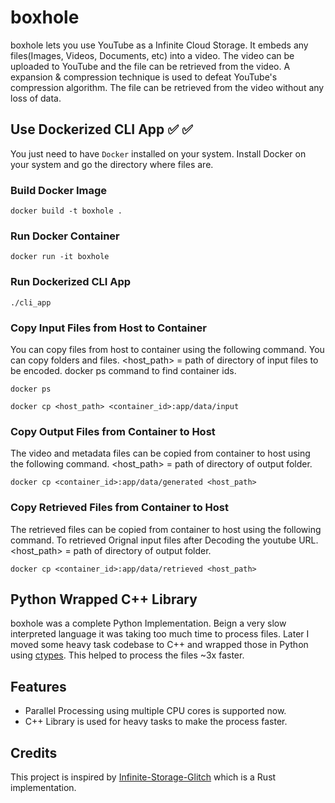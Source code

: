 # boxhole

boxhole lets you use YouTube as a Infinite Cloud Storage. It embeds any files(Images, Videos, Documents, etc) into a video. The video can be uploaded to YouTube and the file can be retrieved from the video. A expansion & compression technique is used to defeat YouTube's compression algorithm. The file can be retrieved from the video without any loss of data.

## Use Dockerized CLI App ✅ ✅

You just need to have ```Docker``` installed on your system.
Install Docker on your system and go the directory where files are.

### Build Docker Image

```console
docker build -t boxhole .
```

### Run Docker Container

```console
docker run -it boxhole
```

### Run Dockerized CLI App

```console
./cli_app
```

### Copy Input Files from Host to Container

You can copy files from host to container using the following command. You can copy folders and files.
<host_path> = path of directory of input files to be encoded.
docker ps command to find container ids.

```console
docker ps
```

```console
docker cp <host_path> <container_id>:app/data/input
```

### Copy Output Files from Container to Host

The video and metadata files can be copied from container to host using the following command.
<host_path> = path of directory of output folder.

```console
docker cp <container_id>:app/data/generated <host_path>
```

### Copy Retrieved Files from Container to Host

The retrieved files can be copied from container to host using the following command.
To retrieved Orignal input files after Decoding the youtube URL.
<host_path> = path of directory of output folder.

```console
docker cp <container_id>:app/data/retrieved <host_path>
```

## Python Wrapped C++ Library

boxhole was a complete Python Implementation. Beign a very slow interpreted language it was taking too much time to process files. Later I moved some heavy task codebase to C++ and wrapped those in Python using [ctypes](https://docs.python.org/3/library/ctypes.html). This helped to process the files ~3x faster.

## Features

- Parallel Processing using multiple CPU cores is supported now.
- C++ Library is used for heavy tasks to make the process faster.

## Credits

This project is inspired by [Infinite-Storage-Glitch](https://github.com/DvorakDwarf/Infinite-Storage-Glitch) which is a Rust implementation.
